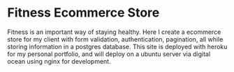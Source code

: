 # Fitness Ecommerce Store

Fitness is an important way of staying healthy. Here I create a
ecommerce store for my client with form validation, authentication,
pagination, all while storing information in a postgres database. This 
site is deployed with heroku for my personal portfolio, and will deploy
on a ubuntu server via digital ocean using nginx for development.